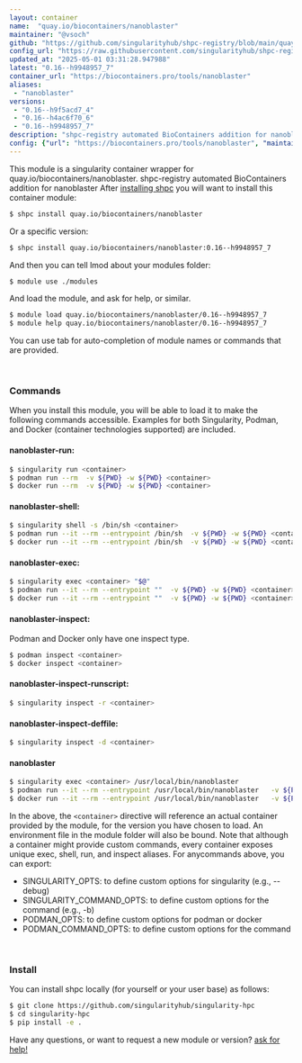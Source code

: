 ```yaml
---
layout: container
name:  "quay.io/biocontainers/nanoblaster"
maintainer: "@vsoch"
github: "https://github.com/singularityhub/shpc-registry/blob/main/quay.io/biocontainers/nanoblaster/container.yaml"
config_url: "https://raw.githubusercontent.com/singularityhub/shpc-registry/main/quay.io/biocontainers/nanoblaster/container.yaml"
updated_at: "2025-05-01 03:31:28.947988"
latest: "0.16--h9948957_7"
container_url: "https://biocontainers.pro/tools/nanoblaster"
aliases:
 - "nanoblaster"
versions:
 - "0.16--h9f5acd7_4"
 - "0.16--h4ac6f70_6"
 - "0.16--h9948957_7"
description: "shpc-registry automated BioContainers addition for nanoblaster"
config: {"url": "https://biocontainers.pro/tools/nanoblaster", "maintainer": "@vsoch", "description": "shpc-registry automated BioContainers addition for nanoblaster", "latest": {"0.16--h9948957_7": "sha256:44c14b6ecdf35a66206e158b37856802a2a6e363d0140e3102e8082b64dceaec"}, "tags": {"0.16--h9f5acd7_4": "sha256:73ee53ad59067f97d64f82bcca43fa0906f68e57342a695e4d7b708bdef99424", "0.16--h4ac6f70_6": "sha256:6632cc7f9598e16fbf6710b39cc564d7fbdeb7d24d825f0631f81f4054386610", "0.16--h9948957_7": "sha256:44c14b6ecdf35a66206e158b37856802a2a6e363d0140e3102e8082b64dceaec"}, "docker": "quay.io/biocontainers/nanoblaster", "aliases": {"nanoblaster": "/usr/local/bin/nanoblaster"}}
---
```


This module is a singularity container wrapper for quay.io/biocontainers/nanoblaster.
shpc-registry automated BioContainers addition for nanoblaster
After [installing shpc](#install) you will want to install this container module:


```bash
$ shpc install quay.io/biocontainers/nanoblaster
```

Or a specific version:

```bash
$ shpc install quay.io/biocontainers/nanoblaster:0.16--h9948957_7
```

And then you can tell lmod about your modules folder:

```bash
$ module use ./modules
```

And load the module, and ask for help, or similar.

```bash
$ module load quay.io/biocontainers/nanoblaster/0.16--h9948957_7
$ module help quay.io/biocontainers/nanoblaster/0.16--h9948957_7
```

You can use tab for auto-completion of module names or commands that are provided.

<br>

### Commands

When you install this module, you will be able to load it to make the following commands accessible.
Examples for both Singularity, Podman, and Docker (container technologies supported) are included.

#### nanoblaster-run:

```bash
$ singularity run <container>
$ podman run --rm  -v ${PWD} -w ${PWD} <container>
$ docker run --rm  -v ${PWD} -w ${PWD} <container>
```

#### nanoblaster-shell:

```bash
$ singularity shell -s /bin/sh <container>
$ podman run --it --rm --entrypoint /bin/sh  -v ${PWD} -w ${PWD} <container>
$ docker run --it --rm --entrypoint /bin/sh  -v ${PWD} -w ${PWD} <container>
```

#### nanoblaster-exec:

```bash
$ singularity exec <container> "$@"
$ podman run --it --rm --entrypoint ""  -v ${PWD} -w ${PWD} <container> "$@"
$ docker run --it --rm --entrypoint ""  -v ${PWD} -w ${PWD} <container> "$@"
```

#### nanoblaster-inspect:

Podman and Docker only have one inspect type.

```bash
$ podman inspect <container>
$ docker inspect <container>
```

#### nanoblaster-inspect-runscript:

```bash
$ singularity inspect -r <container>
```

#### nanoblaster-inspect-deffile:

```bash
$ singularity inspect -d <container>
```


#### nanoblaster

```bash
$ singularity exec <container> /usr/local/bin/nanoblaster
$ podman run --it --rm --entrypoint /usr/local/bin/nanoblaster   -v ${PWD} -w ${PWD} <container> -c " $@"
$ docker run --it --rm --entrypoint /usr/local/bin/nanoblaster   -v ${PWD} -w ${PWD} <container> -c " $@"
```



In the above, the `<container>` directive will reference an actual container provided
by the module, for the version you have chosen to load. An environment file in the
module folder will also be bound. Note that although a container
might provide custom commands, every container exposes unique exec, shell, run, and
inspect aliases. For anycommands above, you can export:

 - SINGULARITY_OPTS: to define custom options for singularity (e.g., --debug)
 - SINGULARITY_COMMAND_OPTS: to define custom options for the command (e.g., -b)
 - PODMAN_OPTS: to define custom options for podman or docker
 - PODMAN_COMMAND_OPTS: to define custom options for the command

<br>

### Install

You can install shpc locally (for yourself or your user base) as follows:

```bash
$ git clone https://github.com/singularityhub/singularity-hpc
$ cd singularity-hpc
$ pip install -e .
```

Have any questions, or want to request a new module or version? [ask for help!](https://github.com/singularityhub/singularity-hpc/issues)